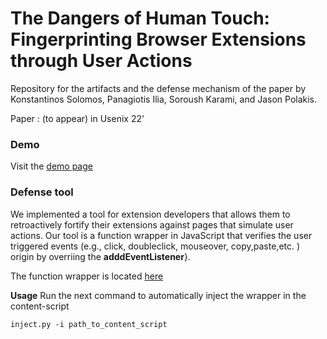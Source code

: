 # The Dangers of Human Touch: Fingerprinting Browser Extensions through User Actions
Repository for the artifacts and  the  defense mechanism of the paper by Konstantinos Solomos, Panagiotis Ilia, Soroush Karami, and Jason Polakis.


Paper : (to appear) in Usenix 22'



### Demo
Visit the  [demo page](https://vimeo.com/665084186/fd4641200d)


### Defense tool

We implemented a tool for extension developers that allows them to retroactively fortify their extensions against pages that simulate user actions.
Our tool is a function wrapper in JavaScript that verifies the user triggered events (e.g., click, doubleclick, mouseover, copy,paste,etc. ) origin by overriing the **adddEventListener**}.

The function wrapper is located [here](tools/wrapper.js)

**Usage**
Run the next command to automatically inject the wrapper in the content-script

`inject.py -i path_to_content_script`





